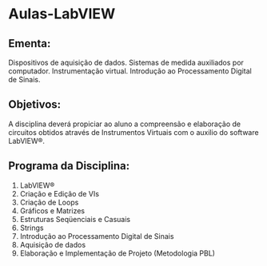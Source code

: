 # Aulas-LabVIEW

## Ementa:

Dispositivos de aquisição de dados. Sistemas de medida auxiliados por computador. Instrumentação virtual.
Introdução ao Processamento Digital de Sinais.

## Objetivos:

A disciplina deverá propiciar ao aluno a compreensão e elaboração de circuitos obtidos através de
Instrumentos Virtuais com o auxilio do software LabVIEW®.

## Programa da Disciplina:

1. LabVIEW®
2. Criação e Edição de VIs
3. Criação de Loops
4. Gráficos e Matrizes
5. Estruturas Seqüenciais e Casuais
6. Strings
7. Introdução ao Processamento Digital de Sinais
8. Aquisição de dados
9. Elaboração e Implementação de Projeto (Metodologia PBL)
